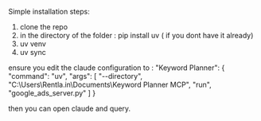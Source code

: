 Simple installation steps:
1. clone the repo 
2. in the directory of the folder : pip install uv ( if you dont have it already)
3. uv venv
4. uv sync

ensure you edit the claude configuration to :
"Keyword Planner": {
            "command": "uv",
            "args": [
                "--directory",
                "C:\\Users\\Rentla.in\\Documents\\Keyword Planner MCP",
                "run",
                "google_ads_server.py"
            ]
        }

then you can open claude and query.